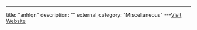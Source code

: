 ---
title: "anhlqn"
description: ""
external_category: "Miscellaneous"
---[Visit Website](https://github.com/anhlqn)

